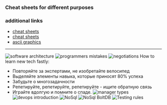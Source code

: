 ### Cheat sheets for different purposes

### additional links 
* [cheat sheets](https://www.cheatography.com)
* [cheat sheets](https://lzone.de/cheat-sheet/)
* [ascii graphics](http://asciiflow.com/)

---
![software architecture](https://i.postimg.cc/D0cMGPPc/software-architecture.png)
![programmers mistakes](https://i.postimg.cc/fWPPqJfd/sketch-programmers-mistakes.png)
![negotiations](https://i.postimg.cc/nz24YRNM/image.jpg)
How to learn new tech fastly:
* Повторяйте за экспертами, не изобретайте велосипед
* Выделяйте элементы навыка, которые приносят 80% успеха
* Забудьте о многозадачности
* Репетируйте, репетируйте, репетируйте - ищите обратную связь 
* Играйте вдолгую и помните о спаде.
![manager types](https://i.postimg.cc/0QjQFVbz/manager-types.jpg)
![devops introduction](https://i.postimg.cc/htLmgZMv/devops-introduction.png)
![NoSql](https://i.postimg.cc/qBmqcVD2/NoSql.png)
![NoSql BoltDB](https://i.postimg.cc/FRfS4fc9/nosql-boltdb.png)
![Testing rules](https://i.postimg.cc/Kc3rwfXk/Testing-rules.png)
